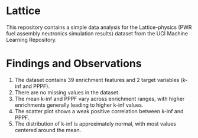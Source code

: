# Lattice
This repository contains a simple data analysis for the Lattice-physics (PWR fuel assembly neutronics simulation results) dataset from the UCI Machine Learning Repository.

# Findings and Observations
1. The dataset contains 39 enrichment features and 2 target variables (k-inf and PPPF).
2. There are no missing values in the dataset.
3. The mean k-inf and PPPF vary across enrichment ranges, with higher enrichments generally leading to higher k-inf values.
4. The scatter plot shows a weak positive correlation between k-inf and PPPF.
5. The distribution of k-inf is approximately normal, with most values centered around the mean.